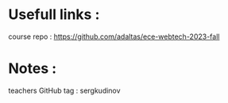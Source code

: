 # Usefull links :
  course repo : https://github.com/adaltas/ece-webtech-2023-fall

# Notes : 
  teachers GitHub tag : sergkudinov
